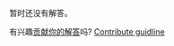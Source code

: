 
暂时还没有解答。

有兴趣[贡献你的解答](https://github.com/BFEdev/BFE.dev-solutions/blob/main/problem/implement-a-simple-DOM-wrapper-to-support-method-chaining-like-jQuery_zh.md)吗? [Contribute guidline](https://github.com/BFEdev/BFE.dev-solutions#how-to-contribute)
